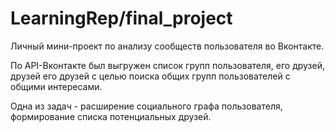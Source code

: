 # LearningRep/final_project
Личный мини-проект по анализу сообществ пользователя во Вконтакте.

По API-Вконтакте был выгружен список групп пользователя, его друзей, друзей его друзей с целью поиска общих групп пользователей с общими интересами.

Одна из задач - расширение социального графа пользователя, формирование списка потенциальных друзей.
